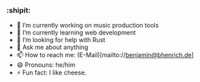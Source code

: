 ### :shipit:

- 🔭 I’m currently working on music production tools
- 🌱 I’m currently learning web development
- 🤔 I’m looking for help with Rust
- 💬 Ask me about anything
- 📫 How to reach me: (E-Mail)[mailto://benjamin@bhenrich.de]
- 😄 Pronouns: he/him
- ⚡ Fun fact: I like cheese.
